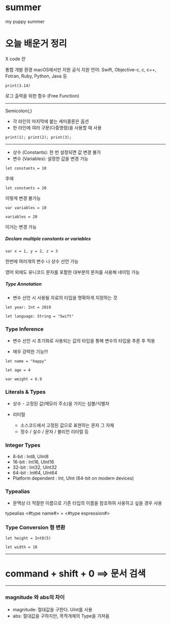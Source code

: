 # summer
my puppy summer


# 오늘 배운거 정리

X code 란

통합 개발 환경
macOS에서만 지원
공식 지원 언어: Swift, Objective-c, c, c++, Fotran, Ruby, Python, Java 등

`print(3.14)`


로그 출력을 위한 함수 (Free Function)

---
Semicolon(;)
* 각 라인의 마지막에 붙는 세미콜론은 옵션
* 한 라인에 여러 구문(다중명령)을 사용할 때 사용

`print(1); print(2); print(3);`

---

* 상수 (Constants): 한 번 설정되면 값 변경 불가
* 변수 (Variables): 설정한 값을 변경 가능

`let constants = 10`


후에 


`let constants = 20`


이렇게 변경 불가능


`var variables = 10`


`variables = 20`


이거는 변경 가능

##### Declare multiple constants or variables


`var x = 1, y = 2, z = 3`


한번에 여러개의 변수 나 상수 선언 가능


영어 외에도 유니코드 문자를 포함한 대부분의 문자를 사용해 네이밍 가능

##### Type Annotation


* 변수 선언 시 사용될 자료의 타입을 명확하게 지정하는 것


`let year: Int = 2019`


`let language: String = "Swift"`


### Type Inference


* 변수 선언 시 초기화로 사용되는 값의 타입을 통해 변수의 타입을 추론 후 적용


* 매우 강력한 기능!!!


`let name = "happy"`


`let age = 4`


`var weight = 6.9`



### Literals & Types


* 상수 - 고정된 값(메모리 주소)을 가지는 심볼/식별자


* 리터럴
  * 소스코드에서 고정된 값으로 표현하는 문자 그 자체
  * 정수 / 실수 / 문자 / 불리언 리터럴 등



### Integer Types


 *  8-bit : Int8, UInt8
 * 16-bit : Int16, UInt16
 * 32-bit : Int32, UInt32
 * 64-bit : Int64, UInt64
 * Platform dependent : Int, UInt (64-bit on modern devices)
 
 
 
### Typealias
 - 문맥상 더 적절한 이름으로 기존 타입의 이름을 참조하여 사용하고 싶을 경우 사용
 
 
 
 typealias <#type name#> = <#type expression#>
 
 
 ### Type Conversion 형 변환
 
 
 
`let height = Int8(5)`



`let width = 10`
 
 ---
 
 # command + shift + 0 ==> 문서 검색
 
 ---
 
 ### magnitude 와 abs의 차이
 
 
 * magnitude: 절대값을 구한다. UInt를 사용
 * abs: 절대값을 구하지만, 목적개체의 Type을 가져옴
 
 
 
 
 
 
 
 
 
 
 
 
 
 
